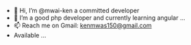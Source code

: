- 👋 Hi, I’m @mwai-ken a committed developer
- 🌱 I’m  a good php developer and currently learning angular  ...
- 📫 Reach me on Gmail: kenmwas150@gmail.com
- Available ...

<!---
mwai-ken/mwai-ken is a ✨ special ✨ repository because its `README.md` (this file) appears on your GitHub profile.
You can click the Preview link to take a look at your changes.
--->
